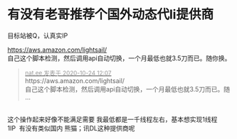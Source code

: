 # 有没有老哥推荐个国外动态代li提供商


目标站被Q，认真实IP <img src="static/image/smiley/default/lol.gif" smilieid="12" border="0" alt="" /> 

https://aws.amazon.com/lightsail/<br />
自己这个脚本检测，然后调用api自动切换，一个月最低也就3.5刀而已。随你换。

<div class="quote"><blockquote><font size="2"><a href="https://www.hostloc.com/forum.php?mod=redirect&amp;goto=findpost&amp;pid=9345158&amp;ptid=757924" target="_blank"><font color="#999999">nat.ee 发表于 2020-10-24 12:07</font></a></font><br />
https://aws.amazon.com/lightsail/<br />
自己这个脚本检测，然后调用api自动切换，一个月最低也就3.5刀而已。随 ...</blockquote></div><br />
这个操作起来好像不能满足需要 我最低都是一千线程左右，基本想实现1线程1IP&nbsp;&nbsp;有没有类似国内 熊猫；讯DL这种提供商呢
